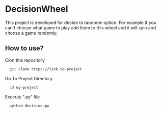 # DecisionWheel
This project is developed for decide to randonm option. For example if you can't choose what game to play add them to this wheel and it will spin and choose a game randomly.

## How to use?

Clon this repository

```bash
  git clone https://link-to-project
```

Go To Project Directory

```bash
  cd my-project
```

Execute ".py" file

```bash
  python decision.py
```
